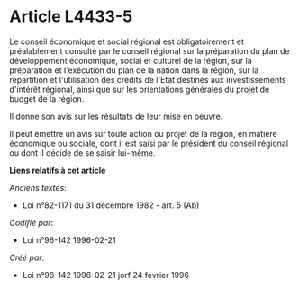 # Article L4433-5

Le conseil économique et social régional est obligatoirement et préalablement consulté par le conseil régional sur la
préparation du plan de développement économique, social et culturel de la région, sur la préparation et l'exécution du plan
de la nation dans la région, sur la répartition et l'utilisation des crédits de l'Etat destinés aux investissements d'intérêt
régional, ainsi que sur les orientations générales du projet de budget de la région.

Il donne son avis sur les résultats de leur mise en oeuvre.

Il peut émettre un avis sur toute action ou projet de la région, en matière économique ou sociale, dont il est saisi par le
président du conseil régional ou dont il décide de se saisir lui-même.

**Liens relatifs à cet article**

_Anciens textes_:

  - Loi n°82-1171 du 31 décembre 1982 - art. 5 (Ab)

_Codifié par_:

  - Loi n°96-142 1996-02-21

_Créé par_:

  - Loi n°96-142 1996-02-21 jorf 24 février 1996
